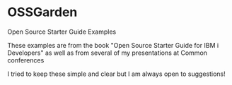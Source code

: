 # OSSGarden
Open Source Starter Guide Examples

These examples are from the book "Open Source Starter Guide for IBM i Developers" as well as from several of my presentations at Common conferences

I tried to keep these simple and clear but I am always open to suggestions!  
